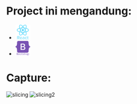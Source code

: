 # Project ini mengandung:
- <img src="https://raw.githubusercontent.com/devicons/devicon/master/icons/react/react-original-wordmark.svg" alt="react" width="40" height="40"/>
-  <img src="https://raw.githubusercontent.com/devicons/devicon/master/icons/bootstrap/bootstrap-plain-wordmark.svg" alt="bootstrap" width="40" height="40"/>

# Capture:


![slicing](https://user-images.githubusercontent.com/61405169/200304720-6e61b92e-4ca7-4c15-ad4d-41fc9165a6b3.png)
![slicing2](https://user-images.githubusercontent.com/61405169/200305001-62a048d8-5eaf-44c2-90fd-941ffd6e922b.png)
